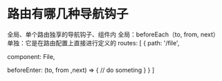 # 路由有哪几种导航钩子
全局、单个路由独享的导航钩子、组件内
全局：beforeEach（to, from, next）
单独：它是在路由配置上直接进行定义的
 routes: [
   {
    path: '/file',
 
component: File,

 beforeEnter: (to, from ,next) => {
 // do someting
  }
  }
 ]
